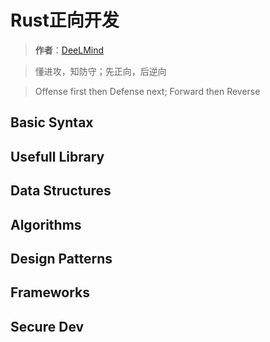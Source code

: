 # Rust正向开发

> **作者**：[DeeLMind](https://deelmind.com/)

> 懂进攻，知防守；先正向，后逆向

> Offense first then Defense next; Forward then Reverse

## Basic Syntax

## Usefull Library

## Data Structures

## Algorithms

## Design Patterns

## Frameworks

## Secure Dev